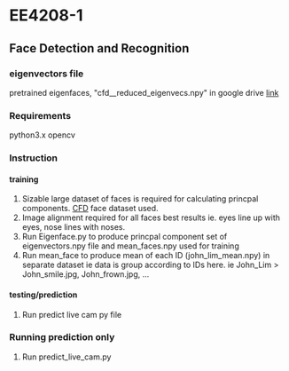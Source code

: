 # EE4208-1
## Face Detection and Recognition

### eigenvectors file
pretrained eigenfaces, "cfd__reduced_eigenvecs.npy" in google drive [link](https://drive.google.com/file/d/16HaGSCap8h1REnUy4orzchpSoFCZelFe/view?usp=sharing) 

### Requirements
python3.x
opencv

### Instruction
#### training
1. Sizable large dataset of faces is required for calculating princpal components. [CFD](https://chicagofaces.org/default/) face dataset used.
2. Image alignment required for all faces best results ie. eyes line up with eyes, nose lines with noses.
3. Run Eigenface.py to produce princpal component set of eigenvectors.npy file and mean_faces.npy used for training
4. Run mean_face to produce mean of each ID (john_lim_mean.npy) in separate dataset ie data is group according to IDs here. ie John_Lim > John_smile.jpg, John_frown.jpg, ...  

#### testing/prediction
1. Run predict live cam py file

### Running prediction only
1. Run predict_live_cam.py
